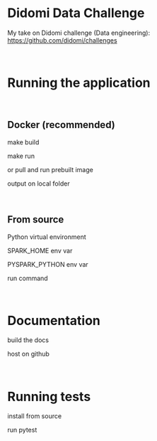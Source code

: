 Didomi Data Challenge
===

My take on Didomi challenge (Data engineering): https://github.com/didomi/challenges

<br/>

# Running the application

<br/>

## Docker (recommended)

make build

make run

or pull and run prebuilt image

output on local folder

<br/>

## From source

Python virtual environment

SPARK_HOME env var

PYSPARK_PYTHON env var

run command

<br/>

# Documentation

build the docs

host on github

<br/>

# Running tests

install from source

run pytest

<br/>